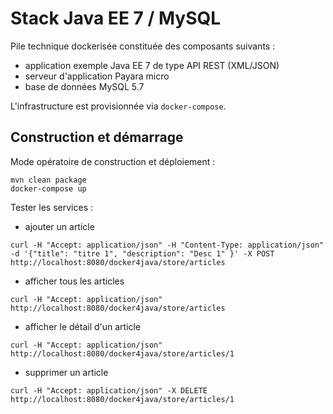 # Stack Java EE 7 / MySQL

Pile technique dockerisée constituée des composants suivants :

- application exemple Java EE 7 de type API REST (XML/JSON)
- serveur d'application Payara micro
- base de données MySQL 5.7

L'infrastructure est provisionnée via `docker-compose`.

## Construction et démarrage

Mode opératoire de construction et déploiement :

```
mvn clean package
docker-compose up
```

Tester les services :

- ajouter un article
```
curl -H "Accept: application/json" -H "Content-Type: application/json" -d '{"title": "titre 1", "description": "Desc 1" }' -X POST http://localhost:8080/docker4java/store/articles
```

- afficher tous les articles
```
curl -H "Accept: application/json" http://localhost:8080/docker4java/store/articles
```

- afficher le détail d'un article
```
curl -H "Accept: application/json" http://localhost:8080/docker4java/store/articles/1
```

- supprimer un article
```
curl -H "Accept: application/json" -X DELETE http://localhost:8080/docker4java/store/articles/1
```

